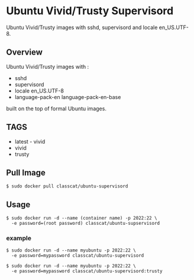 # Ubuntu Vivid/Trusty Supervisord

Ubuntu Vivid/Trusty images with sshd, supervisord and locale en_US.UTF-8.

## Overview

Ubuntu Vivid/Trusty images with :  

+ sshd
+ supervisord
+ locale en_US.UTF-8
+ language-pack-en language-pack-en-base

built on the top of formal Ubuntu images.

## TAGS

+ latest - vivid
+ vivid
+ trusty

## Pull Image

```
$ sudo docker pull classcat/ubuntu-supervisord
```

## Usage

```
$ sudo docker run -d --name (container name) -p 2022:22 \  
  -e password=(root password) classcat/ubuntu-supservisord
```

### example

```
$ sudo docker run -d --name myubuntu -p 2022:22 \  
  -e password=mypassword classcat/ubuntu-supervisord

$ sudo docker run -d --name myubuntu -p 2022:22 \  
  -e password=mypassword classcat/ubuntu-supervisord:trusty
```
